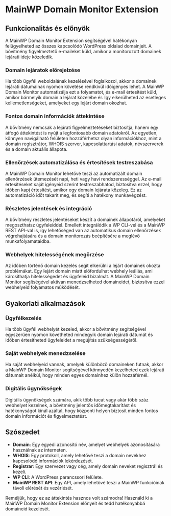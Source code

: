 # MainWP Domain Monitor Extension

## Funkcionalitás és előnyök

A MainWP Domain Monitor Extension segítségével hatékonyan felügyelheted az összes kapcsolódó WordPress oldalad domainjeit. A bővítmény figyelmeztető e-maileket küld, amikor a monitorozott domainek lejárati ideje közeledik.

### Domain lejáratok előrejelzése

Ha több ügyfél weboldalának kezelésével foglalkozol, akkor a domainek lejárati dátumainak nyomon követése rendkívül időigényes lehet. A MainWP Domain Monitor automatizálja ezt a folyamatot, és e-mail értesítést küld, amikor bármelyik domain a lejárat közelébe ér. Így elkerülheted az esetleges kellemetlenségeket, amelyeket egy lejárt domain okozhat.

### Fontos domain információk áttekintése

A bővítmény nemcsak a lejárati figyelmeztetéseket biztosítja, hanem egy átfogó áttekintést is nyújt a legfontosabb domain adatokról. Az egyetlen, könnyen navigálható felületen hozzáférhetsz olyan információkhoz, mint a domain regisztrátor, WHOIS szerver, kapcsolattartási adatok, névszerverek és a domain aktuális állapota.

### Ellenőrzések automatizálása és értesítések testreszabása

A MainWP Domain Monitor lehetővé teszi az automatizált domain ellenőrzések ütemezését napi, heti vagy havi rendszerességgel. Az e-mail értesítéseket saját igényeid szerint testreszabhatod, biztosítva ezzel, hogy időben kapj értesítést, amikor egy domain lejárata közeleg. Ez az automatizáció időt takarít meg, és segíti a hatékony munkavégzést.

### Részletes jelentések és integráció

A bővítmény részletes jelentéseket készít a domainek állapotáról, amelyeket megoszthatsz ügyfeleiddel. Emellett integrálódik a WP CLI-vel és a MainWP REST API-val is, így lehetőséged van az automatikus domain ellenőrzések végrehajtására és a domain monitorozás beépítésére a meglévő munkafolyamataidba.

### Webhelyek hitelességének megőrzése

Az időben történő domain kezelés segít elkerülni a lejárt domainek okozta problémákat. Egy lejárt domain miatt előfordulhat webhely leállás, ami károsíthatja hitelességedet és ügyfeleid bizalmát. A MainWP Domain Monitor segítségével aktívan menedzselheted domaineidet, biztosítva ezzel webhelyeid folyamatos működését.

## Gyakorlati alkalmazások

### Ügyfélkezelés

Ha több ügyfél webhelyét kezeled, akkor a bővítmény segítségével egyszerűen nyomon követheted mindegyik domain lejárati dátumát és időben értesítheted ügyfeleidet a megújítás szükségességéről.

### Saját webhelyek menedzselése

Ha saját webhelyeid vannak, amelyek különböző domaineken futnak, akkor a MainWP Domain Monitor segítségével könnyedén kezelheted ezek lejárati dátumait anélkül, hogy minden egyes domainhez külön hozzáférnél.

### Digitális ügynökségek

Digitális ügynökségek számára, akik több tucat vagy akár több száz webhelyet kezelnek, a bővítmény jelentős időmegtakarítást és hatékonyságot kínál azáltal, hogy központi helyen biztosít minden fontos domain információt és figyelmeztetést.

## Szószedet

- **Domain**: Egy egyedi azonosító név, amelyet webhelyek azonosítására használnak az interneten.
- **WHOIS**: Egy protokoll, amely lehetővé teszi a domain nevekhez kapcsolódó információk lekérdezését.
- **Registrar**: Egy szervezet vagy cég, amely domain neveket regisztrál és kezeli.
- **WP CLI**: A WordPress parancssori felülete.
- **MainWP REST API**: Egy API, amely lehetővé teszi a MainWP funkcióinak távoli elérését és vezérlését.

Reméljük, hogy ez az áttekintés hasznos volt számodra! Használd ki a MainWP Domain Monitor Extension előnyeit és tedd hatékonyabbá domaineid kezelését.
